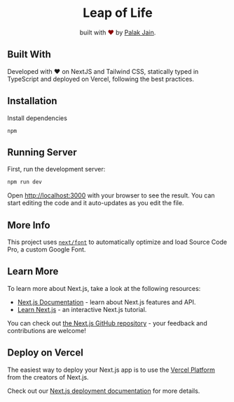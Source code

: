 <h1 align="center">Leap of Life</h1>
<p align="center">
built with <span style="color: #8b0000;">&hearts;</span> by <a href="https://heypalakjain.vercel.app/">Palak Jain</a>.
</p>

## Built With
Developed with ❤ on NextJS and Tailwind CSS, statically typed in TypeScript and deployed on Vercel, following the best practices.

## Installation 
Install dependencies 
```
npm
```

## Running Server
First, run the development server:

```bash
npm run dev
```

Open [http://localhost:3000](http://localhost:3000) with your browser to see the result. You can start editing the code and it auto-updates as you edit the file.

## More Info

This project uses [`next/font`](https://nextjs.org/docs/basic-features/font-optimization) to automatically optimize and load Source Code Pro, a custom Google Font.

## Learn More

To learn more about Next.js, take a look at the following resources:

- [Next.js Documentation](https://nextjs.org/docs) - learn about Next.js features and API.
- [Learn Next.js](https://nextjs.org/learn) - an interactive Next.js tutorial.

You can check out [the Next.js GitHub repository](https://github.com/vercel/next.js/) - your feedback and contributions are welcome!

## Deploy on Vercel

The easiest way to deploy your Next.js app is to use the [Vercel Platform](https://vercel.com/new?utm_medium=default-template&filter=next.js&utm_source=create-next-app&utm_campaign=create-next-app-readme) from the creators of Next.js.

Check out our [Next.js deployment documentation](https://nextjs.org/docs/deployment) for more details.
